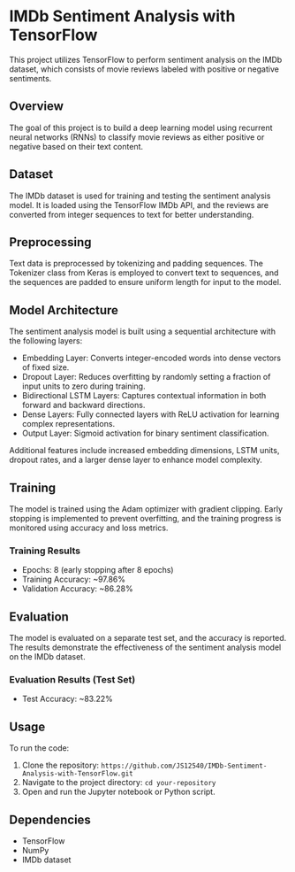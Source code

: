 # IMDb Sentiment Analysis with TensorFlow

This project utilizes TensorFlow to perform sentiment analysis on the IMDb dataset, which consists of movie reviews labeled with positive or negative sentiments.

## Overview

The goal of this project is to build a deep learning model using recurrent neural networks (RNNs) to classify movie reviews as either positive or negative based on their text content.

## Dataset

The IMDb dataset is used for training and testing the sentiment analysis model. It is loaded using the TensorFlow IMDb API, and the reviews are converted from integer sequences to text for better understanding.

## Preprocessing

Text data is preprocessed by tokenizing and padding sequences. The Tokenizer class from Keras is employed to convert text to sequences, and the sequences are padded to ensure uniform length for input to the model.

## Model Architecture

The sentiment analysis model is built using a sequential architecture with the following layers:

- Embedding Layer: Converts integer-encoded words into dense vectors of fixed size.
- Dropout Layer: Reduces overfitting by randomly setting a fraction of input units to zero during training.
- Bidirectional LSTM Layers: Captures contextual information in both forward and backward directions.
- Dense Layers: Fully connected layers with ReLU activation for learning complex representations.
- Output Layer: Sigmoid activation for binary sentiment classification.

Additional features include increased embedding dimensions, LSTM units, dropout rates, and a larger dense layer to enhance model complexity.

## Training

The model is trained using the Adam optimizer with gradient clipping. Early stopping is implemented to prevent overfitting, and the training progress is monitored using accuracy and loss metrics.

### Training Results

- Epochs: 8 (early stopping after 8 epochs)
- Training Accuracy: ~97.86%
- Validation Accuracy: ~86.28%

## Evaluation

The model is evaluated on a separate test set, and the accuracy is reported. The results demonstrate the effectiveness of the sentiment analysis model on the IMDb dataset.

### Evaluation Results (Test Set)

- Test Accuracy: ~83.22%

## Usage

To run the code:

1. Clone the repository: `https://github.com/JS12540/IMDb-Sentiment-Analysis-with-TensorFlow.git`
2. Navigate to the project directory: `cd your-repository`
3. Open and run the Jupyter notebook or Python script.

## Dependencies

- TensorFlow
- NumPy
- IMDb dataset
